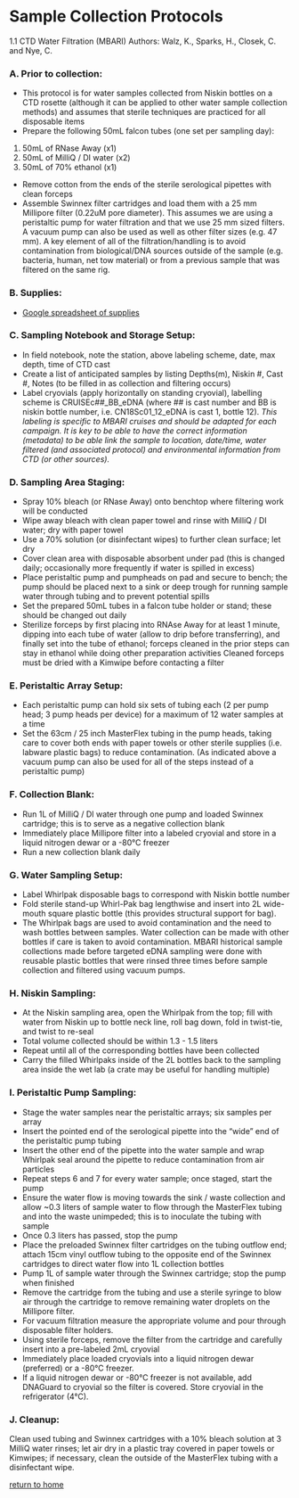 # Sample Collection Protocols

1.1 CTD Water Filtration (MBARI)
Authors: Walz, K., Sparks, H., Closek, C. and Nye, C.

### A. Prior to collection: 
- This protocol is for water samples collected from Niskin bottles on a CTD rosette (although it can be applied to other water sample collection methods) and assumes that sterile techniques are practiced for all disposable items
- Prepare the following 50mL falcon tubes (one set per sampling day):
 1. 50mL of RNase Away (x1)
 2. 50mL of MilliQ / DI water (x2)
 3. 50mL of 70% ethanol (x1)
- Remove cotton from the ends of the sterile serological pipettes with clean forceps
- Assemble Swinnex filter cartridges and load them with a 25 mm Millipore filter (0.22uM pore diameter). This assumes we are using a peristaltic pump for water filtration and that we use 25 mm sized filters. A vacuum pump can also be used as well as other filter sizes (e.g. 47 mm). A key element of all of the filtration/handling is to avoid contamination from biological/DNA sources outside of the sample (e.g. bacteria, human, net tow material) or from a previous sample that was filtered on the same rig. 

### B. Supplies: 
- [Google spreadsheet of supplies](https://docs.google.com/spreadsheets/d/1NQDkDLFvft60iHZWLgbGDZV4LqUI6NhJ/edit#gid=1520828219)

### C. Sampling Notebook and Storage Setup:
- In field notebook, note the station, above labeling scheme, date, max depth, time of CTD cast
- Create a list of anticipated samples by listing Depths(m), Niskin #, Cast #, Notes (to be filled in as collection and filtering occurs)
- Label cryovials (apply horizontally on standing cryovial), labelling scheme is CRUISEc##_BB_eDNA (where ## is cast number and BB is niskin bottle number, i.e. CN18Sc01_12_eDNA is cast 1, bottle 12). *This labeling is specific to MBARI cruises and should be adapted for each campaign. It is key to be able to have the correct information (metadata) to be able link the sample to location, date/time, water filtered (and associated protocol) and environmental information from CTD (or other sources).*

### D. Sampling Area Staging:
- Spray 10% bleach (or RNase Away) onto benchtop where filtering work will be conducted
- Wipe away bleach with clean paper towel and rinse with MilliQ / DI water; dry with paper towel
- Use a 70% solution (or disinfectant wipes) to further clean surface; let dry
- Cover clean area with disposable absorbent under pad (this is changed daily; occasionally more frequently if water is spilled in excess) 
- Place peristaltic pump and pumpheads on pad and secure to bench; the pump should be placed next to a sink or deep trough for running sample water through tubing and to prevent potential spills
- Set the prepared 50mL tubes in a falcon tube holder or stand; these should be changed out daily
- Sterilize forceps by first placing into RNAse Away for at least 1 minute, dipping into each tube of water (allow to drip before transferring), and finally set into the tube of ethanol; forceps cleaned in the prior steps can stay in ethanol while doing other preparation activities
Cleaned forceps must be dried with a Kimwipe before contacting a filter

### E. Peristaltic Array Setup:
- Each peristaltic pump can hold six sets of tubing each (2 per pump head; 3 pump heads per device) for a maximum of 12 water samples at a time
- Set the 63cm / 25 inch MasterFlex tubing in the pump heads, taking care to cover both ends with paper towels or other sterile supplies (i.e. labware plastic bags) to reduce contamination. (As indicated above a vacuum pump can also be used for all of the steps instead of a peristaltic pump)

### F. Collection Blank:
- Run 1L of MilliQ / DI water through one pump and loaded Swinnex cartridge; this is to serve as a negative collection blank
- Immediately place Millipore filter into a labeled cryovial and store in a liquid nitrogen dewar or a -80°C freezer
- Run a new collection blank daily

### G. Water Sampling Setup:
- Label Whirlpak disposable bags to correspond with Niskin bottle number
- Fold sterile stand-up Whirl-Pak bag lengthwise and insert into 2L wide-mouth square plastic bottle (this provides structural support for bag).
- The Whirlpak bags are used to avoid contamination and the need to wash bottles between samples. Water collection can be made with other bottles if care is taken to avoid contamination. MBARI historical sample collections made before targeted eDNA sampling were done with reusable plastic bottles that were rinsed three times before sample collection and filtered using vacuum pumps. 

### H. Niskin Sampling:
- At the Niskin sampling area, open the Whirlpak from the top; fill with water from Niskin up to bottle neck line, roll bag down, fold in twist-tie, and twist to re-seal 
- Total volume collected should be within 1.3 - 1.5 liters
- Repeat until all of the corresponding bottles have been collected
- Carry the filled Whirlpaks inside of the 2L bottles back to the sampling area inside the wet lab (a crate may be useful for handling multiple)

### I. Peristaltic Pump Sampling:
- Stage the water samples near the peristaltic arrays; six samples per array
- Insert the pointed end of the serological pipette into the “wide” end of the peristaltic pump tubing
- Insert the other end of the pipette into the water sample and wrap Whirlpak seal around the pipette to reduce contamination from air particles
- Repeat steps 6 and 7 for every water sample; once staged, start the pump
- Ensure the water flow is moving towards the sink / waste collection and allow ~0.3 liters of sample water to flow through the MasterFlex tubing and into the waste unimpeded; this is to inoculate the tubing with sample
- Once 0.3 liters has passed, stop the pump
- Place the preloaded Swinnex filter cartridges on the tubing outflow end; attach 15cm vinyl outflow tubing to the opposite end of the Swinnex cartridges to direct water flow into 1L collection bottles
- Pump 1L of sample water through the Swinnex cartridge; stop the pump when finished
- Remove the cartridge from the tubing and use a sterile syringe to blow air through the cartridge to remove remaining water droplets on the Millipore filter.
- For vacuum filtration measure the appropriate volume and pour through disposable filter holders.
- Using sterile forceps, remove the filter from the cartridge and carefully insert into a pre-labeled 2mL cryovial
- Immediately place loaded cryovials into a liquid nitrogen dewar (preferred) or a -80°C freezer.
- If a liquid nitrogen dewar or -80°C freezer is not available, add DNAGuard to cryovial so the filter is covered. Store cryovial in the refrigerator (4°C).

### J. Cleanup:
Clean used tubing and Swinnex cartridges with a 10% bleach solution at 3 MilliQ water rinses; let air dry in a plastic tray covered in paper towels or Kimwipes; if necessary, clean the outside of the MasterFlex tubing with a disinfectant wipe.

[return to home](index.mbd)
